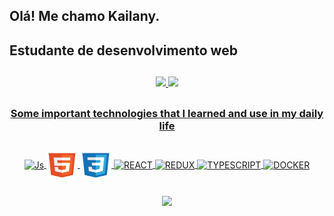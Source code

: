 ## Olá! Me chamo Kailany.
## Estudante de desenvolvimento web

##

 <div align="center" display="block">
  <a href="https://github.com/kailanysilvadev">
  <img height="180em" src="https://github-readme-stats.vercel.app/api?username=kailanysilvadev&show_icons=true&theme=dark&include_all_commits=true&count_private=true"/>
  <img height="180em" src="https://github-readme-stats.vercel.app/api/top-langs/?username=kailanysilvadev&layout=compact&langs_count=7&theme=dark"/>
</div>
  
  ##
 
 <h3 align="center" font_style="bold">Some important technologies that I learned and use in my daily life</h3>
  <div style="display: inline_block" align="center"><br>
  <img align="center" alt="Js" height="40" width="50" src="https://cdn.jsdelivr.net/gh/devicons/devicon/icons/javascript/javascript-original.svg" />
  <img align="center" alt="HTML" height="40" width="50" src="https://raw.githubusercontent.com/devicons/devicon/master/icons/html5/html5-original.svg" />
  <img align="center" alt="CSS" height="40" width="50" src="https://raw.githubusercontent.com/devicons/devicon/master/icons/css3/css3-original.svg" />
  <img align="center" alt="REACT" height="40" width="50" src="https://cdn.jsdelivr.net/gh/devicons/devicon/icons/react/react-original.svg" />
  <img align="center" alt="REDUX" height="40" width="50" src="https://cdn.jsdelivr.net/gh/devicons/devicon/icons/redux/redux-original.svg" />
  <img align="center" alt="TYPESCRIPT" height="40" width="50" src="https://cdn.jsdelivr.net/gh/devicons/devicon/icons/typescript/typescript-original.svg" />
  <img align="center" alt="DOCKER" height="40" width="50" src="https://cdn.jsdelivr.net/gh/devicons/devicon/icons/docker/docker-original.svg" />
</div>
  
  ##
  
  <div align="center"> 
  <a href="https://www.linkedin.com/in/kailany-silva/" target="_blank"><img src="https://img.shields.io/badge/-LinkedIn-%230077B5?style=for-the-badge&logo=linkedin&logoColor=white" target="_blank"></a> 
 </div>
